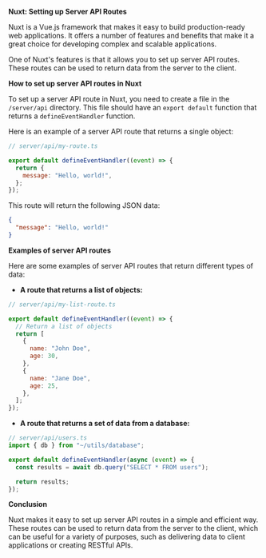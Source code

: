 **Nuxt: Setting up Server API Routes**

Nuxt is a Vue.js framework that makes it easy to build production-ready web applications. It offers a number of features and benefits that make it a great choice for developing complex and scalable applications.

One of Nuxt's features is that it allows you to set up server API routes. These routes can be used to return data from the server to the client.

**How to set up server API routes in Nuxt**

To set up a server API route in Nuxt, you need to create a file in the `/server/api` directory. This file should have an `export default` function that returns a `defineEventHandler` function.

Here is an example of a server API route that returns a single object:

```js
// server/api/my-route.ts

export default defineEventHandler((event) => {
  return {
    message: "Hello, world!",
  };
});
```

This route will return the following JSON data:

```json
{
  "message": "Hello, world!"
}
```

**Examples of server API routes**

Here are some examples of server API routes that return different types of data:

- **A route that returns a list of objects:**

```js
// server/api/my-list-route.ts

export default defineEventHandler((event) => {
  // Return a list of objects
  return [
    {
      name: "John Doe",
      age: 30,
    },
    {
      name: "Jane Doe",
      age: 25,
    },
  ];
});
```

- **A route that returns a set of data from a database:**

```js
// server/api/users.ts
import { db } from "~/utils/database";

export default defineEventHandler(async (event) => {
  const results = await db.query("SELECT * FROM users");

  return results;
});
```

**Conclusion**

Nuxt makes it easy to set up server API routes in a simple and efficient way. These routes can be used to return data from the server to the client, which can be useful for a variety of purposes, such as delivering data to client applications or creating RESTful APIs.

